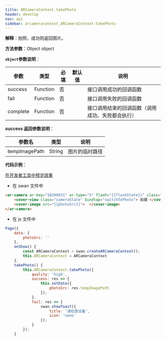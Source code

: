 ```yaml
---
title: ARCameraContext.takePhoto
header: develop
nav: api
sidebar: arcameracontext_ARCameraContext-takePhoto
---
```




 

**解释**：拍照，成功则返回图片。


**方法参数**：Object object

**`object`参数说明**：

|参数  |类型 | 必填 | 默认值|说明|
|---- | ---- | ---- |---- |---|
|success| Function |   否  | |接口调用成功的回调函数|
|fail  |  Function  |  否 |  |接口调用失败的回调函数|
|complete |   Function  |  否  | |接口调用结束的回调函数（调用成功、失败都会执行）|

**success 返回参数说明**：


|参数名 |类型  |说明|
|---- | ---- | ---- |
|tempImagePath  | String | 图片的临时路径 |

 
**代码示例**：

<a href="swanide://fragment/e60cfcd18d6831e0dc63c740b747e3061574330923900" title="在开发者工具中预览效果" target="_self">在开发者工具中预览效果</a>

* 在 swan 文件中

```html
<ar-camera ar-key="10298931" ar-type="5" flash="{{flashState}}" class="camera" bindload="loadCameraSuccess" bindmessage="message" binderror="error">
    <cover-view class="cameraState" bindtap="switchToPhoto"> 拍摄 </cover-view>
    <cover-image src="{{photoSrc}}">  </cover-image>
</ar-camera>
```
* 在 js 文件中

```js
Page({
    data: {
        photoSrc: ''
    },
    onShow() {
        const ARCameraContext = swan.createARCameraContext();
        this.ARCameraContext = ARCameraContext
    },
    takePhoto() {
        this.ARCameraContext.takePhoto({
            quality: 'high',
            success: res => {
                this.setData({
                    photoSrc: res.tempImagePath
                });
            },
            fail: res => {
                swan.showToast({
                    title: '请检查设备',
                    icon: 'none'
                });
            }
        });
    }
```
